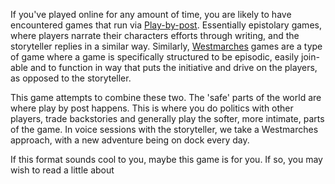 If you've played online for any amount of time, you are likely to have encountered games that run via [Play-by-post](https://en.wikipedia.org/wiki/Play-by-post_role-playing_game). Essentially epistolary games, where players narrate their characters efforts through writing, and the storyteller replies in a similar way. Similarly, [Westmarches](https://www.youtube.com/watch?v=oGAC-gBoX9k&t=358s&ab_channel=MatthewColville) games are a type of game where a game is specifically structured to be episodic, easily join-able and to function in way that puts the initiative and drive on the players, as opposed to the storyteller.

This game attempts to combine these two. The 'safe' parts of the world are where play by post happens. This is where you do politics with other players, trade backstories and generally play the softer, more intimate, parts of the game. In voice sessions with the storyteller, we take a Westmarches approach, with a new adventure being on dock every day. 

If this format sounds cool to you, maybe this game is for you. If so, you may wish to read a little about 